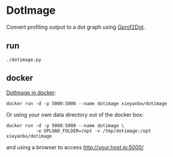 DotImage
========

Convert profiling output to a dot graph using [Gprof2Dot](https://github.com/jrfonseca/gprof2dot).

run
---

    ./dotimage.py

docker
------

[DotImage in docker](https://hub.docker.com/r/xieyanbo/dotimage/):

    docker run -d -p 5000:5000 --name dotimage xieyanbo/dotimage

Or using your own data directory out of the docker box:

    docker run -d -p 5000:5000 --name dotimage \
               -e UPLOAD_FOLDER=/opt -v /tmp/dotimage:/opt xieyanbo/dotimage

and using a browser to access http://your.host.ip:5000/
